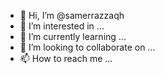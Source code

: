 - 👋 Hi, I’m @samerrazzaqh
- 👀 I’m interested in ...
- 🌱 I’m currently learning ...
- 💞️ I’m looking to collaborate on ...
- 📫 How to reach me ...

<!---
samerrazzaqh/samerrazzaqh is a ✨ special ✨ repository because its `README.md` (this file) appears on your GitHub profile.
You can click the Preview link to take a look at your changes.
--->
